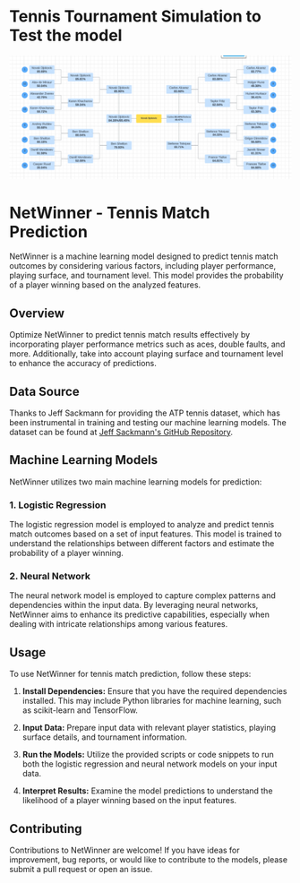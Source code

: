 
# Tennis Tournament Simulation to Test the model

![Example Image](/src/tournament.png)

# NetWinner - Tennis Match Prediction

NetWinner is a machine learning model designed to predict tennis match outcomes by considering various factors, including player performance, playing surface, and tournament level. This model provides the probability of a player winning based on the analyzed features.


## Overview

Optimize NetWinner to predict tennis match results effectively by incorporating player performance metrics such as aces, double faults, and more. Additionally, take into account playing surface and tournament level to enhance the accuracy of predictions.

## Data Source

Thanks to Jeff Sackmann for providing the ATP tennis dataset, which has been instrumental in training and testing our machine learning models. The dataset can be found at [Jeff Sackmann's GitHub Repository](https://github.com/JeffSackmann/tennis_atp).

## Machine Learning Models

NetWinner utilizes two main machine learning models for prediction:

### 1. Logistic Regression

The logistic regression model is employed to analyze and predict tennis match outcomes based on a set of input features. This model is trained to understand the relationships between different factors and estimate the probability of a player winning.

### 2. Neural Network

The neural network model is employed to capture complex patterns and dependencies within the input data. By leveraging neural networks, NetWinner aims to enhance its predictive capabilities, especially when dealing with intricate relationships among various features.

## Usage

To use NetWinner for tennis match prediction, follow these steps:

1. **Install Dependencies:**
   Ensure that you have the required dependencies installed. This may include Python libraries for machine learning, such as scikit-learn and TensorFlow.

2. **Input Data:**
   Prepare input data with relevant player statistics, playing surface details, and tournament information.

3. **Run the Models:**
   Utilize the provided scripts or code snippets to run both the logistic regression and neural network models on your input data.

4. **Interpret Results:**
   Examine the model predictions to understand the likelihood of a player winning based on the input features.

## Contributing

Contributions to NetWinner are welcome! If you have ideas for improvement, bug reports, or would like to contribute to the models, please submit a pull request or open an issue.